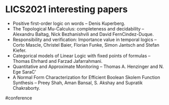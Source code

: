 # LICS2021 interesting papers

* Positive first-order logic on words – Denis Kuperberg.
* The Topological Mu-Calculus: completeness and decidability – Alexandru Baltag, Nick Bezhanishvili and David FernCindez-Duque.
* Responsibility and verification: Importance value in temporal logics – Corto Mascle, Christel Baier, Florian Funke, Simon Jantsch and Stefan Kiefer.
* Categorical models of Linear Logic with fixed points of formulas – Thomas Ehrhard and Farzad Jafarrahmani.
* Quantitative and Approximate Monitoring – Thomas A. Henzinger and N. Ege SaraC’
* A Normal Form Characterization for Efficient Boolean Skolem Function Synthesis – Preey Shah, Aman Bansal, S. Akshay and Supratik Chakraborty.
  

#conference